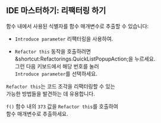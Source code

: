 ## IDE 마스터하기: 리팩터링 하기

함수 내에서 사용된 식별자를 함수 매개변수로 추출할 수 있습니다:

- <span class="control">`Introduce parameter`</span> 리팩터링을 사용하여.

- <span class="control">`Refactor this`</span> 동작을 호출하려면  
<span class="shortcut">&shortcut:Refactorings.QuickListPopupAction;</span>을 누르세요.  
그런 다음 키보드에서 해당 번호를 눌러  
<span class="control">`Introduce parameter`</span>를 선택하세요.

<span class="control">`Refactor this`</span>는 코드 조각을 리팩터링할 수 있는  
가능한 방법들을 발견하는 데 유용합니다.

`f()` 함수 내의 `373` 값을 <span class="control">`Refactor this`</span>를 호출하여  
함수 매개변수로 추출하세요.